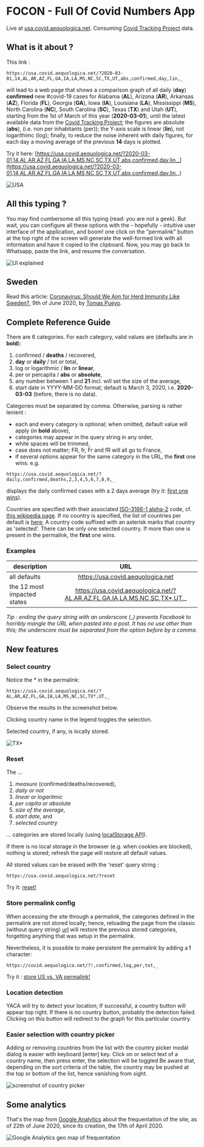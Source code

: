 # FOCON - Full Of Covid Numbers App

Live at [usa.covid.aequologica.net](http://covid.aequologica.net/). Consuming [Covid Tracking Project](https://covidtracking.com/) data.

## What is it about ?

This link :

```
https://usa.covid.aequologica.net/?2020-03-01,14,AL,AR,AZ,FL,GA,IA,LA,MS,NC,SC,TX,UT,abs,confirmed,day,lin,_
```

will lead to a web page that shows a comparison graph of all daily (**day**) **confirmed** new #covid-19 cases for 
Alabama (**AL**), Arizona (**AR**), Arkansas (**AZ**), Florida (**FL**), Georgia (**GA**), 
Iowa (**IA**), Louisiana (**LA**), Mississippi (**MS**), North Carolina (**NC**), South Carolina (**SC**), Texas (**TX**) and Utah (**UT**), 
starting from the 1st of March of this year (**2020-03-01**), until the latest available data from the [Covid Tracking Project](https://covidtracking.com/); 
the figures are absolute (**abs**), (i.e. non per inhabitants (per)); 
the Y-axis scale is linear (**lin**), not logarithimc (log); 
finally, to reduce the noise inherent with daily figures, for each day a moving average of the previous **14** days is plotted.


Try it here: [https://usa.covid.aequologica.net/?2020-03-01,14,AL,AR,AZ,FL,GA,IA,LA,MS,NC,SC,TX,UT,abs,confirmed,day,lin,_](https://usa.covid.aequologica.net/?2020-03-01,14,AL,AR,AZ,FL,GA,IA,LA,MS,NC,SC,TX,UT,abs,confirmed,day,lin,_)

![USA](./img/screenshot8.png "USA")

## All this typing ?

You may find cumbersome all this typing (read: you are not a geek). But wait, you can configure all these options with the - hopefully - intuitive user interface of the application, and boom! one click on the "permalink" button at the top right of the screen will generate the well-formed link with all information and have it copied to the clipboard. Now, you may go back to Whatsapp, paste the link, and resume the conversation.

![UI explained](./img/screenshot6-UI-explained.png "UI explained")

## Sweden

Read this article: [Coronavirus: Should We Aim for Herd Immunity Like Sweden?](https://medium.com/@tomaspueyo/coronavirus-should-we-aim-for-herd-immunity-like-sweden-b1de3348e88b), 9th of June 2020, by [Tomas Pueyo](https://twitter.com/tomaspueyo).

## Complete Reference Guide

There are 6 categories. For each category, valid values are (defaults are in **bold**):

1. confirmed / **deaths** / recovered,
2. **day** or **daily** / tot or total,
3. log or logarithmic / **lin** or **linear**,
4. per or percapita / **abs** or **absolute**,
5. any number between 1 and **21** incl. will set the size of the average,
6. start date in YYYY-MM-DD format; default is March 3, 2020, i.e. **2020-03-03** (before, there is no data).

Categories must be separated by comma. Otherwise, parsing is rather lenient :

- each and every category is optional; when omitted, default value will apply (in **bold** above),
- categories may appear in the query string in any order,
- white spaces will be trimmed,
- case does not matter; FR, fr, Fr and fR will all go to France,
- if several options appear for the same category in the URL, the **first** one wins: e.g. 
```
https://usa.covid.aequologica.net/?daily,confirmed,deaths,2,3,4,5,6,7,8,9,_
```
displays the daily confirmed cases with a 2 days average (try it: [first one wins](https://usa.covid.aequologica.net/?daily,confirmed,deaths,2,3,4,5,6,7,8,9,_)).

Countries are specified with their associated [ISO-3166-1 alpha-2](https://github.com/lukes/ISO-3166-Countries-with-Regional-Codes) code, cf. [this wikipedia page](https://en.wikipedia.org/wiki/ISO_3166-1#Officially_assigned_code_elements). If no country is specified, the list of countries per default is [here](https://github.com/usa-covid-aequologica-net/usa.covid.aequologica.net/blob/master/js/model/factory.js); A country code suffixed with an asterisk marks that country as 'selected'. There can be only one selected country. If more than one is present in the permalink, the **first** one wins.

### Examples

|  description       |   URL         | 
| ------------- |:-------------:| 
| all defaults     | https://usa.covid.aequologica.net |
| the 12 most impacted states      | https://usa.covid.aequologica.net/?AL,AR,AZ,FL,GA,IA,LA,MS,NC,SC,TX*,UT,_   | 

_Tip : ending the query string with an underscore (\_) prevents Facebook to horribly mangle the URL when pasted into a post. It has no use other than this; the underscore must be separated from the option before by a comma._

## New features

### Select country

Notice the * in the permalink:

```
https://usa.covid.aequologica.net/?AL,AR,AZ,FL,GA,IA,LA,MS,NC,SC,TX*,UT,_
```

Observe the results in the screenshot below.

Clicking country name in the legend toggles the selection.

Selected country, if any, is locally stored.

![TX*](./img/selectedCountryScreenshot2.png "TX*")

### Reset

The &hellip;

1. _measure_ (confirmed/deaths/recovered),
2. _daily or not_
3. _linear or logaritmic_
4. _per capita or absolute_
5. _size of the average_,
6. _start date_, and 
7. _selected country_

&hellip; categories are stored locally (using [localStorage API](https://developer.mozilla.org/en-US/docs/Web/API/Window/localStorage)).

If there is no local storage in the browser (e.g. when cookies are blocked), nothing is stored; refresh the page will restore all default values.

All stored values can be erased with the 'reset' query string :

```
https://usa.covid.aequologica.net/?reset
```

Try it: [reset!](https://usa.covid.aequologica.net/?reset)

### Store permalink config

When accessing the site through a permalink, the categories defined in the permalink are not stored locally; hence, reloading the page from the classic (without query string) [url](https://covid.aequologice.net) will restore the 
previous stored categories, forgetting anything that was setup in the permalink.

Nevertheless, it is possible to make persistent the permalink by adding a **!** character:

```
https://covid.aequologica.net/?!,confirmed,log,per,tot,_
```

Try it : [store US vs. VA permalink!](https://covid.aequologica.net/?!,confirmed,log,per,tot,_)

### Location detection

YACA will try to detect your location; If successful, a country button will appear top right. If there is no country button, probably the detection failed. Clicking on this button will redirect to the graph for this particular country.

### Easier selection with country picker

Adding or removing countries from the list with the country picker modal dialog is easier with keyboard [enter] key. Click on or select text of a country name, then press enter, the selection will be toggled Be aware that, depending on the sort criteria of the table, the country may be pushed at the top or bottom of the list, hence vanishing from sight.

![screenshot of country picker](./img/screenshotCountryPicker.png)

## Some analytics

That's the map from [Google Analytics](https://analytics.google.com/analytics/web/#/) about the frequentation of the site, as of 22th of June 2020, since its creation, the 17th of April 2020.

![Google Analytics geo map of frequentation](./img/screenshot-world-audience.png)


